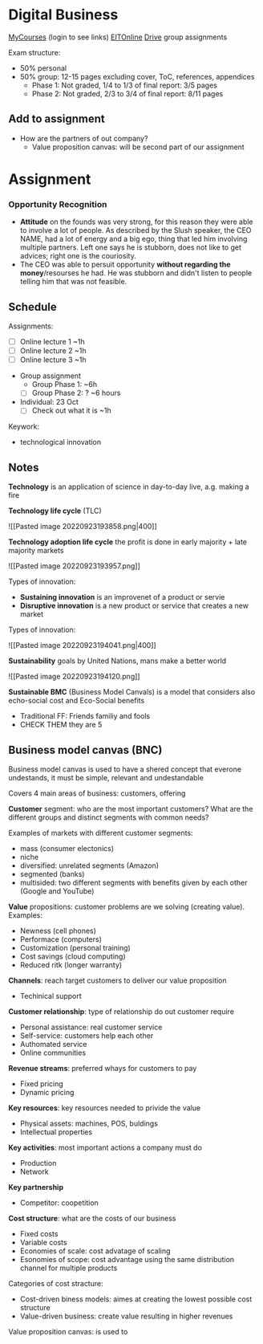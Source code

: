 # Digital Business
[MyCourses](https://mycourses.aalto.fi/course/view.php?id=37876&section=1) (login to see links)
[EITOnline](https://ieonline.eitdigital.eu/my/)
[Drive](https://drive.google.com/drive/folders/19rQX8E3LLSMw64Dg2H3reNLYqgbI9P1S) group assignments

Exam structure:
- 50% personal
- 50% group: 12-15 pages excluding cover, ToC, references, appendices
	- Phase 1: Not graded, 1/4 to 1/3 of final report: 3/5 pages
	- Phase 2: Not graded, 2/3 to 3/4 of final report: 8/11 pages

## Add to assignment
-   How are the partners of out company?
    -   Value proposition canvas: will be second part of our assignment

# Assignment

### **Opportunity Recognition**
- **Attitude** on the founds was very strong, for this reason they were able to involve a lot of people. As described by the Slush speaker, the CEO NAME, had a lot of energy and a big ego, thing that led him involving multiple partners. Left one says he is stubborn, does not like to get advices; right one is the couriosity.
- The CEO was able to persuit opportunity **without regarding the money**/resourses he had. He was stubborn and didn't listen to people telling him that was not feasible.


## Schedule

Assignments:
- [ ] Online lecture 1 ~1h
- [ ] Online lecture 2 ~1h
- [ ] Online lecture 3 ~1h
-   Group assignment
    -   Group Phase 1: ~6h
    - [ ] Group Phase 2: ? ~6 hours
-   Individual: 23 Oct
    - [ ] Check out what it is ~1h

Keywork:

-   technological innovation

## Notes
**Technology** is an application of science in day-to-day live, a.g. making a fire

**Technology life cycle** (TLC)

![[Pasted image 20220923193858.png|400]]

**Technology adoption life cycle** the profit is done in early majority + late majority markets

![[Pasted image 20220923193957.png]]

Types of innovation:
-   **Sustaining innovation** is an improvenet of a product or servie
-   **Disruptive innovation** is a new product or service that creates a new market

Types of innovation:

![[Pasted image 20220923194041.png|400]]

**Sustainability** goals by United Nations, mans make a better world

![[Pasted image 20220923194120.png]]

**Sustainable BMC** (Business Model Canvals) is a model that considers also echo-social cost and Eco-Social benefits

-   Traditional FF: Friends familiy and fools
-   CHECK THEM they are 5

## Business model canvas (BNC)

Business model canvas is used to have a shered concept that everone undestands, it must be simple, relevant and undestandable

Covers 4 main areas of business: customers, offering

**Customer** segment: who are the most important customers? What are the different groups and distinct segments with common needs?

Examples of markets with different customer segments:
-   mass (consumer electonics)
-   niche
-   diversified: unrelated segments (Amazon)
-   segmented (banks)
-   multisided: two different segments with benefits given by each other (Google and YouTube)

**Value** propositions: customer problems are we solving (creating value). Examples:
-   Newness (cell phones)
-   Performace (computers)
-   Customization (personal training)
-   Cost savings (cloud computing)
-   Reduced ritk (longer warranty)

**Channels**: reach target customers to deliver our value proposition
-   Techinical support

**Customer relationship**: type of relationship do out customer require
-   Personal assistance: real customer service
-   Self-service: customers help each other
-   Authomated service
-   Online communities

**Revenue streams**: preferred whays for customers to pay
-   Fixed pricing
-   Dynamic pricing

**Key resources**: key resources needed to privide the value
-   Physical assets: machines, POS, buldings
-   Intellectual properties

**Key activities**: most important actions a company must do
-   Production
-   Network

**Key partnership**
-   Competitor: coopetition

**Cost structure**: what are the costs of our business
-   Fixed costs
-   Variable costs
-   Economies of scale: cost advatage of scaling
-   Esonomies of scope: cost advantage using the same distribution channel for multiple products

Categories of cost stracture:
-   Cost-driven biness models: aimes at creating the lowest possible cost structure
-   Value-driven business: create value resulting in higher revenues

Value proposition canvas: is used to